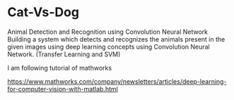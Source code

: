 # Cat-Vs-Dog
Animal Detection and Recognition using Convolution Neural Network
Building a system which detects and recognizes the animals present in the given images using deep learning concepts using Convolution Neural Network. (Transfer Learning and SVM)

I am following tutorial of mathworks 

https://www.mathworks.com/company/newsletters/articles/deep-learning-for-computer-vision-with-matlab.html
